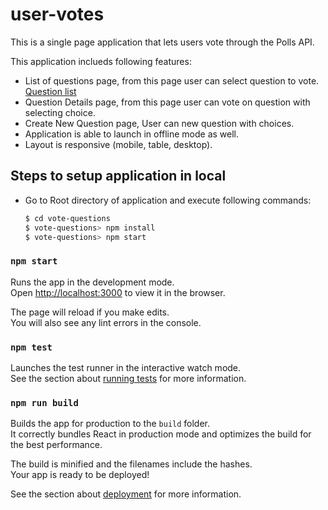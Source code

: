 # user-votes
This is a single page application that lets users vote through the Polls API.

This application inclueds following features:

* List of questions page, from this page user can select question to vote. [Question list](https://polls.apiblueprint.org/questions)
* Question Details page, from this page user can vote on question with selecting choice.
* Create New Question page, User can new question with choices.
* Application is able to launch in offline mode as well.
* Layout is responsive (mobile, table, desktop).

## Steps to setup application in local
* Go to Root directory of application and execute following commands:
    ```sh
    $ cd vote-questions
    $ vote-questions> npm install
    $ vote-questions> npm start
    ```
### `npm start`
Runs the app in the development mode.<br />
Open [http://localhost:3000](http://localhost:3000) to view it in the browser.

The page will reload if you make edits.<br />
You will also see any lint errors in the console.

### `npm test`

Launches the test runner in the interactive watch mode.<br />
See the section about [running tests](https://facebook.github.io/create-react-app/docs/running-tests) for more information.

### `npm run build`

Builds the app for production to the `build` folder.<br />
It correctly bundles React in production mode and optimizes the build for the best performance.

The build is minified and the filenames include the hashes.<br />
Your app is ready to be deployed!

See the section about [deployment](https://facebook.github.io/create-react-app/docs/deployment) for more information.
